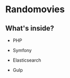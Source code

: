 Randomovies
========================

What's inside?
--------------
   
  * PHP
  
  * Symfony

  * Elasticsearch

  * Gulp